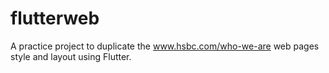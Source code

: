 # flutterweb

A practice project to duplicate the www.hsbc.com/who-we-are web pages style and layout using Flutter.
